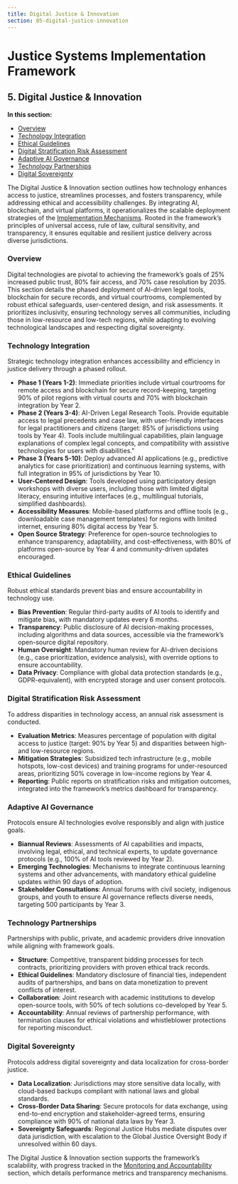 ```yaml
---
title: Digital Justice & Innovation
section: 05-digital-justice-innovation
---
```


# Justice Systems Implementation Framework

## <a id="05-digital-justice-innovation"></a>5. Digital Justice & Innovation

**In this section:**
- [Overview](#overview)
- [Technology Integration](#technology-integration)
- [Ethical Guidelines](#ethical-guidelines)
- [Digital Stratification Risk Assessment](#digital-stratification-risk-assessment)
- [Adaptive AI Governance](#adaptive-ai-governance)
- [Technology Partnerships](#technology-partnerships)
- [Digital Sovereignty](#digital-sovereignty)

The Digital Justice & Innovation section outlines how technology enhances access to justice, streamlines processes, and fosters transparency, while addressing ethical and accessibility challenges. By integrating AI, blockchain, and virtual platforms, it operationalizes the scalable deployment strategies of the [Implementation Mechanisms](/framework/docs/implementation/justice#04-implementation-mechanisms). Rooted in the framework’s principles of universal access, rule of law, cultural sensitivity, and transparency, it ensures equitable and resilient justice delivery across diverse jurisdictions.

### <a id="overview"></a>Overview
Digital technologies are pivotal to achieving the framework’s goals of 25% increased public trust, 80% fair access, and 70% case resolution by 2035. This section details the phased deployment of AI-driven legal tools, blockchain for secure records, and virtual courtrooms, complemented by robust ethical safeguards, user-centered design, and risk assessments. It prioritizes inclusivity, ensuring technology serves all communities, including those in low-resource and low-tech regions, while adapting to evolving technological landscapes and respecting digital sovereignty.

### <a id="technology-integration"></a>Technology Integration
Strategic technology integration enhances accessibility and efficiency in justice delivery through a phased rollout.

- **Phase 1 (Years 1-2)**: Immediate priorities include virtual courtrooms for remote access and blockchain for secure record-keeping, targeting 90% of pilot regions with virtual courts and 70% with blockchain integration by Year 2.
- **Phase 2 (Years 3-4)**: AI-Driven Legal Research Tools. Provide equitable access to legal precedents and case law, with user-friendly interfaces for legal practitioners and citizens (target: 85% of jurisdictions using tools by Year 4). Tools include multilingual capabilities, plain language explanations of complex legal concepts, and compatibility with assistive technologies for users with disabilities."
- **Phase 3 (Years 5-10)**: Deploy advanced AI applications (e.g., predictive analytics for case prioritization) and continuous learning systems, with full integration in 95% of jurisdictions by Year 10.
- **User-Centered Design**: Tools developed using participatory design workshops with diverse users, including those with limited digital literacy, ensuring intuitive interfaces (e.g., multilingual tutorials, simplified dashboards).
- **Accessibility Measures**: Mobile-based platforms and offline tools (e.g., downloadable case management templates) for regions with limited internet, ensuring 80% digital access by Year 5.
- **Open Source Strategy**: Preference for open-source technologies to enhance transparency, adaptability, and cost-effectiveness, with 80% of platforms open-source by Year 4 and community-driven updates encouraged.

### <a id="ethical-guidelines"></a>Ethical Guidelines
Robust ethical standards prevent bias and ensure accountability in technology use.

- **Bias Prevention**: Regular third-party audits of AI tools to identify and mitigate bias, with mandatory updates every 6 months.
- **Transparency**: Public disclosure of AI decision-making processes, including algorithms and data sources, accessible via the framework’s open-source digital repository.
- **Human Oversight**: Mandatory human review for AI-driven decisions (e.g., case prioritization, evidence analysis), with override options to ensure accountability.
- **Data Privacy**: Compliance with global data protection standards (e.g., GDPR-equivalent), with encrypted storage and user consent protocols.

### <a id="digital-stratification-risk-assessment"></a>Digital Stratification Risk Assessment
To address disparities in technology access, an annual risk assessment is conducted.

- **Evaluation Metrics**: Measures percentage of population with digital access to justice (target: 90% by Year 5) and disparities between high- and low-resource regions.
- **Mitigation Strategies**: Subsidized tech infrastructure (e.g., mobile hotspots, low-cost devices) and training programs for under-resourced areas, prioritizing 50% coverage in low-income regions by Year 4.
- **Reporting**: Public reports on stratification risks and mitigation outcomes, integrated into the framework’s metrics dashboard for transparency.

### <a id="adaptive-ai-governance"></a>Adaptive AI Governance
Protocols ensure AI technologies evolve responsibly and align with justice goals.

- **Biannual Reviews**: Assessments of AI capabilities and impacts, involving legal, ethical, and technical experts, to update governance protocols (e.g., 100% of AI tools reviewed by Year 2).
- **Emerging Technologies**: Mechanisms to integrate continuous learning systems and other advancements, with mandatory ethical guideline updates within 90 days of adoption.
- **Stakeholder Consultations**: Annual forums with civil society, indigenous groups, and youth to ensure AI governance reflects diverse needs, targeting 500 participants by Year 3.

### <a id="technology-partnerships"></a>Technology Partnerships
Partnerships with public, private, and academic providers drive innovation while aligning with framework goals.

- **Structure**: Competitive, transparent bidding processes for tech contracts, prioritizing providers with proven ethical track records.
- **Ethical Guidelines**: Mandatory disclosure of financial ties, independent audits of partnerships, and bans on data monetization to prevent conflicts of interest.
- **Collaboration**: Joint research with academic institutions to develop open-source tools, with 50% of tech solutions co-developed by Year 5.
- **Accountability**: Annual reviews of partnership performance, with termination clauses for ethical violations and whistleblower protections for reporting misconduct.

### <a id="digital-sovereignty"></a>Digital Sovereignty
Protocols address digital sovereignty and data localization for cross-border justice.

- **Data Localization**: Jurisdictions may store sensitive data locally, with cloud-based backups compliant with national laws and global standards.
- **Cross-Border Data Sharing**: Secure protocols for data exchange, using end-to-end encryption and stakeholder-agreed terms, ensuring compliance with 90% of national data laws by Year 3.
- **Sovereignty Safeguards**: Regional Justice Hubs mediate disputes over data jurisdiction, with escalation to the Global Justice Oversight Body if unresolved within 60 days.

The Digital Justice & Innovation section supports the framework’s scalability, with progress tracked in the [Monitoring and Accountability](/framework/docs/implementation/justice#06-monitoring-accountability) section, which details performance metrics and transparency mechanisms.
